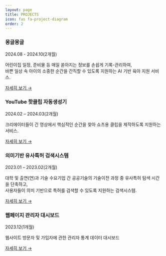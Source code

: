 ```yaml
---
layout: page
title: PROJECTS
icon: fas fa-project-diagram
order: 2
---
```


<div class="projects-container">
  <div class="project-item">
    <div class="project-content">
      <h3>몽글몽글</h3>
      <p class="project-date">2024.08 - 2024.10(2개월)</p>
      <p class="project-desc">어린이집 일정, 준비물 등 매일 쏟아지는 정보를 손쉽게 기록-관리하여, <br>바쁜 일상 속 아이의 소중한 순간을 간직할 수 있도록 지원하는 AI 기반 육아 지원 서비스.</p>
      <a href="/posts/moguelmonguel" class="project-link">자세히 보기 →</a>
    </div>
  </div>
  
  <div class="project-item">
    <div class="project-content">
      <h3>YouTube 핫클립 자동생성기</h3>
      <p class="project-date">2024.02 – 2024.03(2개월)</p>
      <p class="project-desc">크리에이터들이 긴 영상에서 핵심적인 순간을 찾아 쇼츠용 클립을 제작하도록 지원하는 서비스.</p>
      <a href="/posts/snap" class="project-link">자세히 보기 →</a>
    </div>
  </div>

  <div class="project-item">
    <div class="project-content">
      <h3>의미기반 유사특허 검색시스템</h3>
      <p class="project-date">2023.01 – 2023.02(2개월)</p>
      <p class="project-desc">대학 및 출연(연)과 기술 수요기업 간 공공기술의 기술이전 과정 중 유사특허 탐색 시간을 단축하고, <br>사용자들이 의미 기반으로 특허를 검색할 수 있도록 지원하는 검색시스템. </p>
      <a href="/posts/semantic_patent" class="project-link">자세히 보기 →</a>
    </div>
  </div>

  <div class="project-item">
    <div class="project-content">
      <h3>웹페이지 관리자 대시보드</h3>
      <p class="project-date">2023.12(1개월)</p>
      <p class="project-desc">웹사이트 방문자 및 가입자에 관한 관리자 통계 데이터 대시보드</p>
      <a href="/posts/web-interactive" class="project-link">자세히 보기 →</a>
    </div>
  </div>